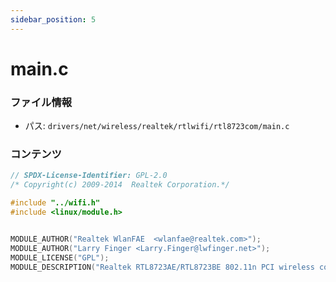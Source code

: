 ```yaml
---
sidebar_position: 5
---
```

# main.c

### ファイル情報

- パス: `drivers/net/wireless/realtek/rtlwifi/rtl8723com/main.c`

### コンテンツ

```c
// SPDX-License-Identifier: GPL-2.0
/* Copyright(c) 2009-2014  Realtek Corporation.*/

#include "../wifi.h"
#include <linux/module.h>


MODULE_AUTHOR("Realtek WlanFAE	<wlanfae@realtek.com>");
MODULE_AUTHOR("Larry Finger	<Larry.Finger@lwfinger.net>");
MODULE_LICENSE("GPL");
MODULE_DESCRIPTION("Realtek RTL8723AE/RTL8723BE 802.11n PCI wireless common routines");

```

